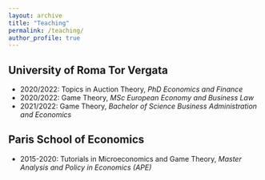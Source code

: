```yaml
---
layout: archive
title: "Teaching"
permalink: /teaching/
author_profile: true
---
```


## University of Roma Tor Vergata

* 2020/2022: Topics in Auction Theory, *PhD Economics and Finance*
* 2020/2022: Game Theory, *MSc European Economy and Business Law*
* 2021/2022: Game Theory, *Bachelor of Science Business Administration and Economics*

## Paris School of Economics

* 2015-2020: Tutorials in Microeconomics and Game Theory, *Master Analysis and Policy in Economics (APE)*
